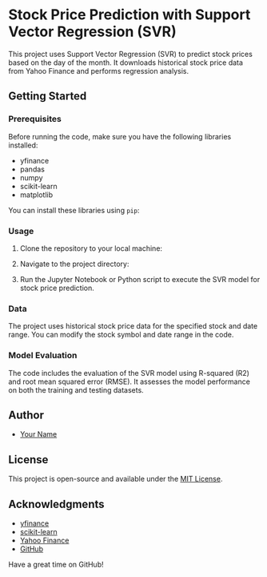 # Stock Price Prediction with Support Vector Regression (SVR)

This project uses Support Vector Regression (SVR) to predict stock prices based on the day of the month. It downloads historical stock price data from Yahoo Finance and performs regression analysis.

## Getting Started

### Prerequisites

Before running the code, make sure you have the following libraries installed:

- yfinance
- pandas
- numpy
- scikit-learn
- matplotlib

You can install these libraries using `pip`:


### Usage

1. Clone the repository to your local machine:


2. Navigate to the project directory:


3. Run the Jupyter Notebook or Python script to execute the SVR model for stock price prediction.

### Data

The project uses historical stock price data for the specified stock and date range. You can modify the stock symbol and date range in the code.

### Model Evaluation

The code includes the evaluation of the SVR model using R-squared (R2) and root mean squared error (RMSE). It assesses the model performance on both the training and testing datasets.

## Author

- [Your Name](https://github.com/bilaloezdemir)

## License

This project is open-source and available under the [MIT License](LICENSE).

## Acknowledgments

- [yfinance](https://pypi.org/project/yfinance/)
- [scikit-learn](https://scikit-learn.org/)
- [Yahoo Finance](https://finance.yahoo.com/)
- [GitHub](https://github.com/)



Have a great time  on GitHub!
